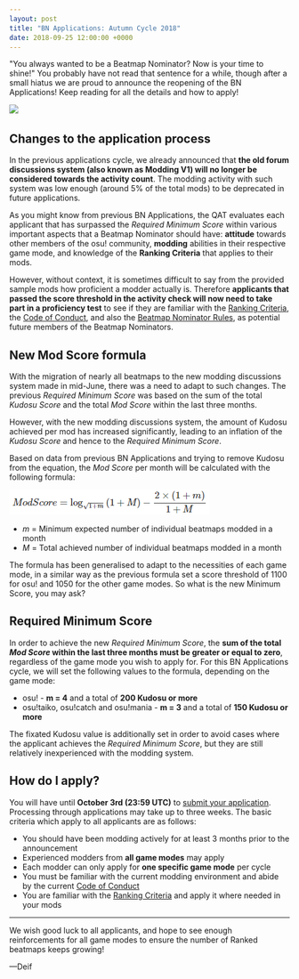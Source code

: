 ```yaml
---
layout: post
title: "BN Applications: Autumn Cycle 2018"
date: 2018-09-25 12:00:00 +0000
---
```


"You always wanted to be a Beatmap Nominator? Now is your time to shine!" You probably have not read that sentence for a while, though after a small hiatus we are proud to announce the reopening of the BN Applications! Keep reading for all the details and how to apply!

![](/wiki/shared/news/banners/qat-blog-logo.png)

## Changes to the application process

In the previous applications cycle, we already announced that **the old forum discussions system (also known as Modding V1) will no longer be considered towards the activity count**. The modding activity with such system was low enough (around 5% of the total mods) to be deprecated in future applications.

As you might know from previous BN Applications, the QAT evaluates each applicant that has surpassed the *Required Minimum Score* within various important aspects that a Beatmap Nominator should have: **attitude** towards other members of the osu! community, **modding** abilities in their respective game mode, and knowledge of the **Ranking Criteria** that applies to their mods.

However, without context, it is sometimes difficult to say from the provided sample mods how proficient a modder actually is. Therefore **applicants that passed the score threshold in the activity check will now need to take part in a proficiency test** to see if they are familiar with the [Ranking Criteria](https://osu.ppy.sh/help/wiki/Ranking_Criteria), the [Code of Conduct](https://osu.ppy.sh/help/wiki/Ranking_Criteria/Code_of_Conduct), and also the [Beatmap Nominator Rules](https://osu.ppy.sh/help/wiki/People/Beatmap_Nominators/Rules), as potential future members of the Beatmap Nominators.

## New Mod Score formula

With the migration of nearly all beatmaps to the new modding discussions system made in mid-June, there was a need to adapt to such changes. The previous *Required Minimum Score* was based on the sum of the total *Kudosu Score* and the total *Mod Score* within the last three months.

However, with the new modding discussions system, the amount of Kudosu achieved per mod has increased significantly, leading to an inflation of the *Kudosu Score* and hence to the *Required Minimum Score*.

Based on data from previous BN Applications and trying to remove Kudosu from the equation, the *Mod Score* per month will be calculated with the following formula:

![Mod Score Formula](/wiki/shared/Modscore_new.png "Mod Score Formula")

+ *m* = Minimum expected number of individual beatmaps modded in a month
+ *M* = Total achieved number of individual beatmaps modded in a month

The formula has been generalised to adapt to the necessities of each game mode, in a similar way as the previous formula set a score threshold of 1100 for osu! and 1050 for the other game modes. So what is the new Minimum Score, you may ask?

## Required Minimum Score

In order to achieve the new *Required Minimum Score*, the **sum of the total *Mod Score* within the last three months must be greater or equal to zero**, regardless of the game mode you wish to apply for. For this BN Applications cycle, we will set the following values to the formula, depending on the game mode:

+ osu! - **m = 4** and a total of **200 Kudosu or more**
+ osu!taiko, osu!catch and osu!mania - **m = 3** and a total of **150 Kudosu or more**

The fixated Kudosu value is additionally set in order to avoid cases where the applicant achieves the *Required Minimum Score*, but they are still relatively inexperienced with the modding system.

## How do I apply?

You will have until **October 3rd (23:59 UTC)** to [submit your application](https://goo.gl/forms/UIRGtloGypAAhitX2). Processing through applications may take up to three weeks. The basic criteria which apply to all applicants are as follows:

+ You should have been modding actively for at least 3 months prior to the announcement
+ Experienced modders from **all game modes** may apply
+ Each modder can only apply for **one specific game mode** per cycle
+ You must be familiar with the current modding environment and abide by the current [Code of Conduct](https://osu.ppy.sh/help/wiki/Ranking_Criteria/Code_of_Conduct)
+ You are familiar with the [Ranking Criteria](https://osu.ppy.sh/help/wiki/Ranking_Criteria) and apply it where needed in your mods

-------

We wish good luck to all applicants, and hope to see enough reinforcements for all game modes to ensure the number of Ranked beatmaps keeps growing!

—Deif
